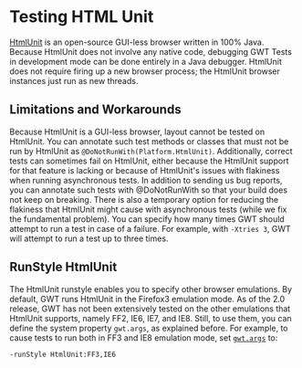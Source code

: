 Testing HTML Unit
===

[HtmlUnit](http://htmlunit.sourceforge.net) is an open-source
GUI-less browser written in 100% Java. Because HtmlUnit does not involve any
native code, debugging GWT Tests in development mode can be done entirely in a
Java debugger. HtmlUnit does not require firing up a new browser process; the
HtmlUnit browser instances just run as new threads.

## Limitations and Workarounds

Because HtmlUnit is a GUI-less browser, layout cannot be tested on HtmlUnit.
You can annotate such test methods or classes that must not be run by HtmlUnit
as `@DoNotRunWith(Platform.HtmlUnit)`. Additionally, correct tests can
sometimes fail on HtmlUnit, either because the HtmlUnit support for that
feature is lacking or because of HtmlUnit's issues with flakiness when running
asynchronous tests. In addition to sending us bug reports, you can annotate
such tests with @DoNotRunWith so that your build does not keep on breaking.
There is also a temporary option for reducing the flakiness that HtmlUnit might
cause with asynchronous tests (while we fix the fundamental problem). You can
specify how many times GWT should attempt to run a test in case of a failure.
For example, with `-Xtries 3`, GWT will attempt to run a test up to three
times.

## RunStyle HtmlUnit

The HtmlUnit runstyle enables you to specify other browser emulations. By
default, GWT runs HtmlUnit in the Firefox3 emulation mode. As of the 2.0
release, GWT has not been extensively tested on the other emulations that
HtmlUnit supports, namely FF2, IE6, IE7, and IE8. Still, to use them, you can
define the system property `gwt.args`, as explained before. For example,
to cause tests to run both in FF3 and IE8 emulation mode, set
[`gwt.args`](DevGuideTesting.html#passingTestArguments) to:

`-runStyle HtmlUnit:FF3,IE6`

